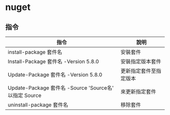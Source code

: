 # nuget

## 指令

| 指令 | 說明 |
| ---- | --- |
| install-package 套件名 | 安裝套件 |
| Install-Package 套件名 -Version 5.8.0  | 安裝指定版本套件 |
| Update-Package 套件名 -Version 5.8.0  | 更新指定套件至指定版本 |
| Update-Package 套件名 -Source 'Source名'	以指定 Source | 來更新指定套件 |
| uninstall-package 套件名 | 移除套件 |

